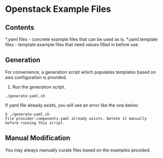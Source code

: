 # Openstack Example Files
## Contents
*.yaml files - concrete example files that can be used as is.
*.yaml.template files - template example files that need values filled in before use.

## Generation
For convenience, a generation script which populates templates based on aws configuration is provided.

1. Run the generation script.
```
./generate-yaml.sh
```

If yaml file already exists, you will see an error like the one below:

```
$ ./generate-yaml.sh
File provider-components.yaml already exists. Delete it manually before running this script.
```

## Manual Modification
You may always manually curate files based on the examples provided.

